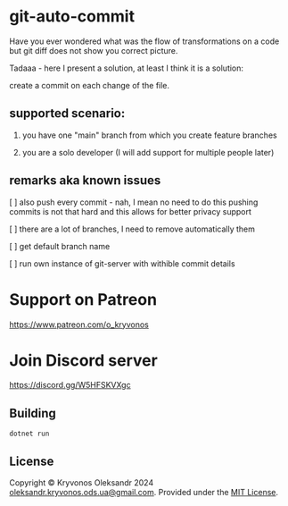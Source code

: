 # git-auto-commit
Have you ever wondered what was the flow of transformations on a code but git diff does not show you correct picture.

Tadaaa - here I present a solution, at least I think it is a solution:

create a commit on each change of the file.



## supported scenario:
1) you have one "main" branch from which you create feature branches

2) you are a solo developer (I will add support for multiple people later)


## remarks aka known issues

[ ] also push every commit - nah, I mean no need to do this pushing commits is not that hard and this allows for better privacy support

[ ] there are a lot of branches, I need to remove automatically them

[ ] get default branch name 

[ ] run own instance of git-server with withible commit details
# Support on Patreon

https://www.patreon.com/o_kryvonos


# Join Discord server 

https://discord.gg/W5HFSKVXgc

## Building

```
dotnet run
```

## License

Copyright © Kryvonos Oleksandr 2024 <oleksandr.kryvonos.ods.ua@gmail.com>. Provided under the [MIT License](http://opensource.org/licenses/MIT).
